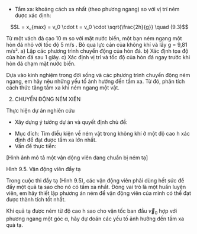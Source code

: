 * Tầm xa: khoảng cách xa nhất (theo phương ngang) so với vị trí ném được xác định:

$$L = x_{max} = v_0 \cdot t = v_0 \cdot \sqrt{\frac{2h}{g}} \quad (9.3)$$

Từ một vách đá cao 10 m so với mặt nước biển, một bạn ném ngang một hòn đá nhỏ với tốc độ 5 m/s . Bỏ qua lực cản của không khí và lấy g = 9,81 m/s².
a) Lập các phương trình chuyển động của hòn đá.
b) Xác định tọa độ của hòn đá sau 1 giây.
c) Xác định vị trí và tốc độ của hòn đá ngay trước khi hòn đá chạm mặt nước biển.

Dựa vào kinh nghiệm trong đời sống và các phương trình chuyển động ném ngang, em hãy nêu những yếu tố ảnh hưởng đến tầm xa. Từ đó, phân tích cách thức tăng tầm xa khi ném ngang một vật.

2. CHUYỂN ĐỘNG NÉM XIÊN

Thực hiện dự án nghiên cứu

* Xây dựng ý tưởng dự án và quyết định chủ đề:
- Mục đích: Tìm điều kiện về ném vật trong không khí ở một độ cao h xác định để đạt được tầm xa lớn nhất.
- Vấn đề thực tiễn:

[Hình ảnh mô tả một vận động viên đang chuẩn bị ném tạ]

Hình 9.5. Vận động viên đẩy tạ

Trong cuộc thi đẩy tạ (Hình 9.5), các vận động viên phải dùng hết sức để đẩy một quả tạ sao cho nó có tầm xa nhất. Đóng vai trò là một huấn luyện viên, em hãy thiết lập phương án ném để vận động viên của mình có thể đạt được thành tích tốt nhất.

Khi quả tạ được ném từ độ cao h sao cho vận tốc ban đầu $\vec{v}_0$ hợp với phương ngang một góc α, hãy dự đoán các yếu tố ảnh hưởng đến tầm xa quả tạ.